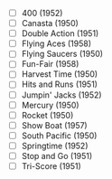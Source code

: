 - [ ] 400 (1952)
- [ ] Canasta (1950)
- [ ] Double Action (1951)
- [ ] Flying Aces (1958)
- [ ] Flying Saucers (1950)
- [ ] Fun-Fair (1958)
- [ ] Harvest Time (1950)
- [ ] Hits and Runs (1951)
- [ ] Jumpin' Jacks (1952)
- [ ] Mercury (1950)
- [ ] Rocket (1950)
- [ ] Show Boat (1957)
- [ ] South Pacific (1950)
- [ ] Springtime (1952)
- [ ] Stop and Go (1951)
- [ ] Tri-Score (1951)

